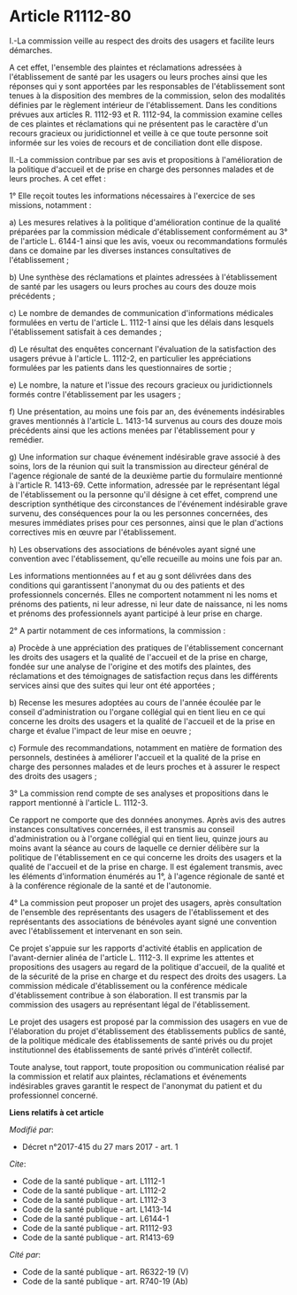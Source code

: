 # Article R1112-80

I.-La commission veille au respect des droits des usagers et facilite leurs démarches. 

A cet effet, l'ensemble des plaintes et réclamations adressées à l'établissement de santé par les usagers ou leurs proches
ainsi que les réponses qui y sont apportées par les responsables de l'établissement sont tenues à la disposition des membres
de la commission, selon des modalités définies par le règlement intérieur de l'établissement. Dans les conditions prévues aux
articles R. 1112-93 et R. 1112-94, la commission examine celles de ces plaintes et réclamations qui ne présentent pas le
caractère d'un recours gracieux ou juridictionnel et veille à ce que toute personne soit informée sur les voies de recours et
de conciliation dont elle dispose. 

II.-La commission contribue par ses avis et propositions à l'amélioration de la politique d'accueil et de prise en charge des
personnes malades et de leurs proches. A cet effet : 

1° Elle reçoit toutes les informations nécessaires à l'exercice de ses missions, notamment : 

a) Les mesures relatives à la politique d'amélioration continue de la qualité préparées par la commission médicale
d'établissement conformément au 3° de l'article L. 6144-1 ainsi que les avis, voeux ou recommandations formulés dans ce
domaine par les diverses instances consultatives de l'établissement ; 

b) Une synthèse des réclamations et plaintes adressées à l'établissement de santé par les usagers ou leurs proches au cours
des douze mois précédents ; 

c) Le nombre de demandes de communication d'informations médicales formulées en vertu de l'article L. 1112-1 ainsi que les
délais dans lesquels l'établissement satisfait à ces demandes ; 

d) Le résultat des enquêtes concernant l'évaluation de la satisfaction des usagers prévue à l'article L. 1112-2, en
particulier les appréciations formulées par les patients dans les questionnaires de sortie ; 

e) Le nombre, la nature et l'issue des recours gracieux ou juridictionnels formés contre l'établissement par les usagers ; 

f) Une présentation, au moins une fois par an, des événements indésirables graves mentionnés à l'article L. 1413-14 survenus
au cours des douze mois précédents ainsi que les actions menées par l'établissement pour y remédier. 

g) Une information sur chaque événement indésirable grave associé à des soins, lors de la réunion qui suit la transmission au
directeur général de l'agence régionale de santé de la deuxième partie du formulaire mentionné à l'article R. 1413-69. Cette
information, adressée par le représentant légal de l'établissement ou la personne qu'il désigne à cet effet, comprend une
description synthétique des circonstances de l'événement indésirable grave survenu, des conséquences pour la ou les personnes
concernées, des mesures immédiates prises pour ces personnes, ainsi que le plan d'actions correctives mis en œuvre par
l'établissement. 

h) Les observations des associations de bénévoles ayant signé une convention avec l'établissement, qu'elle recueille au moins
une fois par an. 

Les informations mentionnées au f et au g sont délivrées dans des conditions qui garantissent l'anonymat du ou des patients
et des professionnels concernés. Elles ne comportent notamment ni les noms et prénoms des patients, ni leur adresse, ni leur
date de naissance, ni les noms et prénoms des professionnels ayant participé à leur prise en charge. 

2° A partir notamment de ces informations, la commission : 

a) Procède à une appréciation des pratiques de l'établissement concernant les droits des usagers et la qualité de l'accueil
et de la prise en charge, fondée sur une analyse de l'origine et des motifs des plaintes, des réclamations et des témoignages
de satisfaction reçus dans les différents services ainsi que des suites qui leur ont été apportées ; 

b) Recense les mesures adoptées au cours de l'année écoulée par le conseil d'administration ou l'organe collégial qui en
tient lieu en ce qui concerne les droits des usagers et la qualité de l'accueil et de la prise en charge et évalue l'impact
de leur mise en oeuvre ; 

c) Formule des recommandations, notamment en matière de formation des personnels, destinées à améliorer l'accueil et la
qualité de la prise en charge des personnes malades et de leurs proches et à assurer le respect des droits des usagers ; 

3° La commission rend compte de ses analyses et propositions dans le rapport mentionné à l'article L. 1112-3. 

Ce rapport ne comporte que des données anonymes. Après avis des autres instances consultatives concernées, il est transmis au
conseil d'administration ou à l'organe collégial qui en tient lieu, quinze jours au moins avant la séance au cours de
laquelle ce dernier délibère sur la politique de l'établissement en ce qui concerne les droits des usagers et la qualité de
l'accueil et de la prise en charge. Il est également transmis, avec les éléments d'information énumérés au 1°, à l'agence
régionale de santé et à la conférence régionale de la santé et de l'autonomie. 

4° La commission peut proposer un projet des usagers, après consultation de l'ensemble des représentants des usagers de
l'établissement et des représentants des associations de bénévoles ayant signé une convention avec l'établissement et
intervenant en son sein. 

Ce projet s'appuie sur les rapports d'activité établis en application de l'avant-dernier alinéa de l'article L. 1112-3. Il
exprime les attentes et propositions des usagers au regard de la politique d'accueil, de la qualité et de la sécurité de la
prise en charge et du respect des droits des usagers. La commission médicale d'établissement ou la conférence médicale
d'établissement contribue à son élaboration. Il est transmis par la commission des usagers au représentant légal de
l'établissement. 

Le projet des usagers est proposé par la commission des usagers en vue de l'élaboration du projet d'établissement des
établissements publics de santé, de la politique médicale des établissements de santé privés ou du projet institutionnel des
établissements de santé privés d'intérêt collectif. 

Toute analyse, tout rapport, toute proposition ou communication réalisé par la commission et relatif aux plaintes,
réclamations et événements indésirables graves garantit le respect de l'anonymat du patient et du professionnel concerné.

**Liens relatifs à cet article**

_Modifié par_:

  - Décret n°2017-415 du 27 mars 2017 - art. 1

_Cite_:

  - Code de la santé publique - art. L1112-1
  - Code de la santé publique - art. L1112-2
  - Code de la santé publique - art. L1112-3
  - Code de la santé publique - art. L1413-14
  - Code de la santé publique - art. L6144-1
  - Code de la santé publique - art. R1112-93
  - Code de la santé publique - art. R1413-69

_Cité par_:

  - Code de la santé publique - art. R6322-19 (V)
  - Code de la santé publique - art. R740-19 (Ab)
